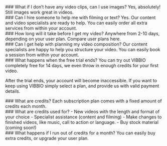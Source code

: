 <div class="question">
### What if I don’t have any video clips, can I use images?
Yes, absolutely! Still images work great in videos.
</div>
<div class="question">
### Can I hire someone to help me with filming or text?
Yes. Our content and video specialists are ready to help. You can easily order all extra services from within your account.
</div>
<div class="question">
### How long will it take before I get my video?
Anywhere from 2-10 days, depending on your user plan. Compare user plans here.
</div>
<div class="question">
### Can I get help with planning my video composition?
Our content specialists are happy to help you structure your video. You can easily book a session from within your account.
</div>
<div class="question">
### What happens when the free trial ends?
You can try out VIBBIO completely free for 14 days, we even throw in enough credits for your first video.

After the trial ends, your account will become inaccessible. If you want to keep using VIBBIO simply select a plan, and provide us with valid payment details.
</div>
<div class="question">
### What are credits?
Each subscription plan comes with a fixed amount of credits each month.
</div>
<div class="question">
### What are credits used for?
- New videos with the length and format of your choice
- Specialist assistance (content and filming)
- Make changes to finished videos, like music, call to action or language.
- Buy stock material (coming soon!)
</div>
<div class="question">
### What happens if I run out of credits for a month?
You can easily buy extra credits, or upgrade your user plan.
</div>